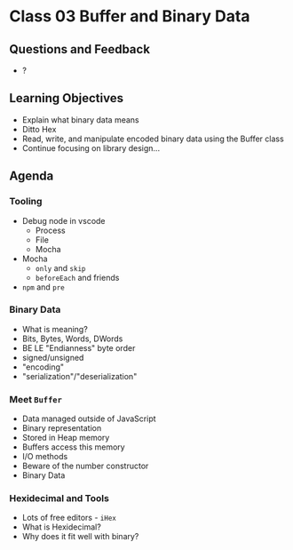 # Class 03 Buffer and Binary Data

## Questions and Feedback
* ?

## Learning Objectives

* Explain what binary data means
* Ditto Hex
* Read, write, and manipulate encoded binary data using the Buffer class
* Continue focusing on library design...

## Agenda

### Tooling
* Debug node in vscode
    * Process
    * File
    * Mocha
* Mocha
    * `only` and `skip`
    * `beforeEach` and friends
* `npm` and `pre`

### Binary Data
* What is meaning?
* Bits, Bytes, Words, DWords
* BE LE "Endianness" byte order
* signed/unsigned
* "encoding"
* "serialization"/"deserialization"

### Meet `Buffer`
* Data managed outside of JavaScript
* Binary representation
* Stored in Heap memory
* Buffers access this memory
* I/O methods
* Beware of the number constructor
* Binary Data

### Hexidecimal and Tools
* Lots of free editors - `iHex`
* What is Hexidecimal?
* Why does it fit well with binary?